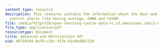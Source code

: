 ```yaml
---
content_type: resource
description: This resource contains the information about the Xbar and S, alternative
  control charts like moving average, EWMA and CUSUM.
file: /media/https%3A/open-learning-course-data-rc.s3.amazonaws.com/2-830j-control-of-manufacturing-processes-sma-6303-spring-2008/b67392646ef8c39c9f2eb1a9bdb01120_lecture9.pdf
file_type: application/pdf
resourcetype: Document
title: Advanced and Multivariate SPC
uid: b6739264-6ef8-c39c-9f2e-b1a9bdb01120
---
```

